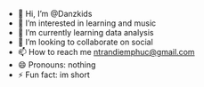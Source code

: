 - 👋 Hi, I’m @Danzkids
- 👀 I’m interested in learning and music 
- 🌱 I’m currently learning data analysis
- 💞️ I’m looking to collaborate on social
- 📫 How to reach me ntrandiemphuc@gmail.com
- 😄 Pronouns: nothing
- ⚡ Fun fact: im short

<!---
Danzkids/Danzkids is a ✨ special ✨ repository because its `README.md` (this file) appears on your GitHub profile.
You can click the Preview link to take a look at your changes.
--->

